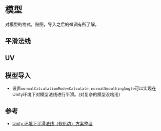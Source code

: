 # 模型

对模型的格式，贴图，导入之后的微调有所了解。

## 平滑法线
## UV
## 模型导入

- 设置`normalCalculationMode=Calculate`, `normalSmoothingAngle`可以实现在Unity环境下对模型法线进行平滑。(对复杂的模型没啥用)

## 参考
- [Unity 环境下平滑法线（软化边）方案整理](https://www.jianshu.com/p/5163577c373a)